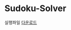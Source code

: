 # Sudoku-Solver


실행파일 [다운로드](https://github.com/fivecarsword/Sudoku-Solver/raw/master/Download/Sudoku%20Solver.exe)
